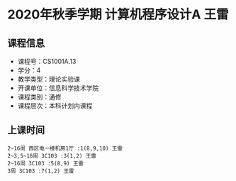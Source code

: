 # 2020年秋季学期 计算机程序设计A 王雷






## 课程信息

- 课程号：CS1001A.13
- 学分：4
- 教学类型：理论实验课
- 开课单位：信息科学技术学院
- 课程类别：通修
- 课程层次：本科计划内课程

## 上课时间

```
2~16周 西区电一楼机房1厅 :1(8,9,10) 王雷
2~3,5~16周 3C103 :3(1,2) 王雷
2~16周 3C103 :5(8,9) 王雷
3周 3C103 :7(1,2) 王雷
```

